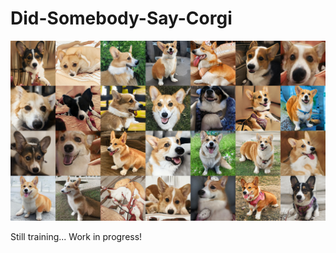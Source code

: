 # Did-Somebody-Say-Corgi

![Training after 900000 iterations](samples/training_sample.jpg)

Still training... Work in progress!
